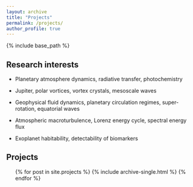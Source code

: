 ```yaml
---
layout: archive
title: "Projects"
permalink: /projects/
author_profile: true
---
```


{% include base_path %}

Research interests
------
* Planetary atmosphere dynamics, radiative transfer, photochemistry

* Jupiter, polar vortices, vortex crystals, mesoscale waves

* Geophysical fluid dynamics, planetary circulation regimes, super-rotation, equatorial waves

* Atmospheric macroturbulence, Lorenz energy cycle, spectral energy flux

* Exoplanet habitability, detectability of biomarkers

Projects
------
  <ul>{% for post in site.projects %}
    {% include archive-single.html %}
  {% endfor %}</ul>

